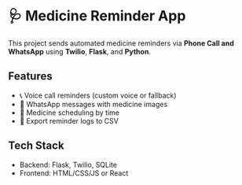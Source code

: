 # 🩺 Medicine Reminder App

This project sends automated medicine reminders via **Phone Call and WhatsApp** using **Twilio**, **Flask**, and **Python**.

## Features
- 📞 Voice call reminders (custom voice or fallback)
- 💬 WhatsApp messages with medicine images
- 💊 Medicine scheduling by time
- 📁 Export reminder logs to CSV

## Tech Stack
- Backend: Flask, Twilio, SQLite
- Frontend: HTML/CSS/JS or React
